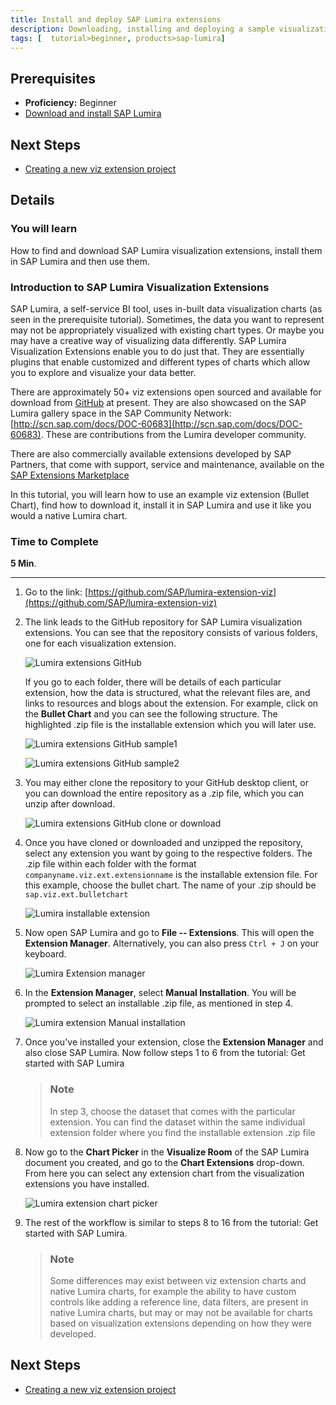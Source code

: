 ```yaml
---
title: Install and deploy SAP Lumira extensions
description: Downloading, installing and deploying a sample visualization extension in SAP Lumira
tags: [  tutorial>beginner, products>sap-lumira]
---
```

## Prerequisites  
 - **Proficiency:** Beginner
 - [Download and install SAP Lumira](http://go.sap.com/developer/tutorials/lumira-install.html)

## Next Steps
 - [Creating a new viz extension project](http://go.sap.com/developer/tutorials/lumira-web-ide-create-viz-extension.html) 
 
## Details
### You will learn  
How to find and download SAP Lumira visualization extensions, install them in SAP Lumira and then use them.

### Introduction to SAP Lumira Visualization Extensions
SAP Lumira, a self-service BI tool, uses in-built data visualization charts (as seen in the prerequisite tutorial). Sometimes, the data you want to represent may not be appropriately visualized with existing chart types. Or maybe you may have a creative way of visualizing data differently. SAP Lumira Visualization Extensions enable you to do just that. They are essentially plugins that enable customized and different types of charts which allow you to explore and visualize your data better. 

There are approximately 50+ viz extensions open sourced and available for download from [GitHub](https://github.com/SAP/lumira-extension-viz) at present. They are also showcased on the SAP Lumira gallery space in the SAP Community Network: [http://scn.sap.com/docs/DOC-60683](http://scn.sap.com/docs/DOC-60683). These are contributions from the Lumira developer community.

There are also commercially available extensions developed by SAP Partners, that come with support, service and maintenance, available on the [SAP Extensions Marketplace](https://analytics-extensions.enter.sap/)

In this tutorial, you will learn how to use an example viz extension (Bullet Chart), find how to download it, install it in SAP Lumira and use it like you would a native Lumira chart.

### Time to Complete
**5 Min**.

---

1. Go to the link: [https://github.com/SAP/lumira-extension-viz](https://github.com/SAP/lumira-extension-viz)

2. The link leads to the GitHub repository for SAP Lumira visualization extensions. You can see that the repository consists of various folders, one for each visualization extension. 

    ![Lumira extensions GitHub](https://raw.githubusercontent.com/AnnieSuantak/Tutorials/master/tutorials/lumira-extensions-intro/lumira3_2.png)
    
    If you go to each folder, there will be details of each particular extension, how the data is structured, what the relevant files are, and links to resources and blogs about the extension.
    For example, click on the **Bullet Chart** and you can see the following structure. The highlighted .zip file is the installable extension which you will later use. 

    ![Lumira extensions GitHub sample1](https://raw.githubusercontent.com/AnnieSuantak/Tutorials/master/tutorials/lumira-extensions-intro/lumira3_2a.png)
    
    ![Lumira extensions GitHub sample2](https://raw.githubusercontent.com/AnnieSuantak/Tutorials/master/tutorials/lumira-extensions-intro/lumira3_2b.png)
    
3.  You may either clone the repository to your GitHub desktop client, or you can download the entire repository as a .zip file, which you can unzip after download.

    ![Lumira extensions GitHub clone or download](https://raw.githubusercontent.com/AnnieSuantak/Tutorials/master/tutorials/lumira-extensions-intro/lumira3_3.png)

4. Once you have cloned or downloaded and unzipped the repository, select any extension you want by going to the respective folders. The .zip file within each folder with the format `companyname.viz.ext.extensionname` is the installable extension file. For this example, choose the bullet chart. The name of your .zip should be `sap.viz.ext.bulletchart`

    ![Lumira installable extension](https://raw.githubusercontent.com/AnnieSuantak/Tutorials/master/tutorials/lumira-extensions-intro/lumira3_4.png)
    
5. Now open SAP Lumira and go to **File -- Extensions**. This will open the **Extension Manager**. Alternatively, you can also press `Ctrl + J` on your keyboard.

    ![Lumira Extension manager](https://raw.githubusercontent.com/AnnieSuantak/Tutorials/master/tutorials/lumira-extensions-intro/lumira3_5.png)

6. In the **Extension Manager**, select **Manual Installation**. You will be prompted to select an installable .zip file, as mentioned in step 4.

    ![Lumira extension Manual installation](https://raw.githubusercontent.com/AnnieSuantak/Tutorials/master/tutorials/lumira-extensions-intro/lumira3_6.png)
    
7.  Once you've installed your extension, close the **Extension Manager** and also close SAP Lumira. Now follow steps 1 to 6 from the tutorial: Get started with SAP Lumira

    > ### Note
    > In step 3, choose the dataset that comes with the particular extension. You can find the dataset within the same individual extension folder where you find the installable extension .zip file
    
8.  Now go to the **Chart Picker** in the **Visualize Room** of the SAP Lumira document you created, and go to the **Chart Extensions** drop-down. From here you can select any extension chart from the visualization extensions you have installed.
    
    ![Lumira extension chart picker](https://raw.githubusercontent.com/AnnieSuantak/Tutorials/master/tutorials/lumira-extensions-intro/lumira3_8.png)
    
9.  The rest of the workflow is similar to steps 8 to 16 from the tutorial: Get started with SAP Lumira. 
    > ### Note
    > Some differences may exist between viz extension charts and native Lumira charts, for example the ability to have custom controls like adding a reference line, data filters, are present in native Lumira charts, but may or may not be available for charts based on visualization extensions depending on how they were developed. 
    
## Next Steps
 - [Creating a new viz extension project](http://go.sap.com/developer/tutorials/lumira-web-ide-create-viz-extension.html) 
